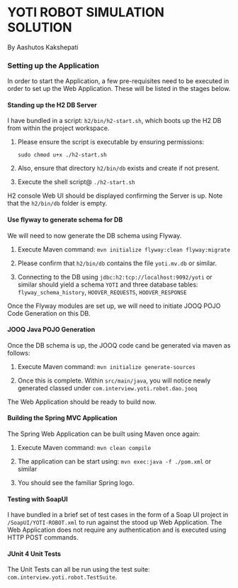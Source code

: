 # YOTI ROBOT SIMULATION SOLUTION
By Aashutos Kakshepati

### Setting up the Application

In order to start the Application, a few pre-requisites need to be executed in order to set up the Web Application. These will be listed in the stages below.

#### Standing up the H2 DB Server

I have bundled in a script: `h2/bin/h2-start.sh`, which boots up the H2 DB from within the project workspace.

1) Please ensure the script is executable by ensuring permissions:

	`sudo chmod u+x ./h2-start.sh` 

2) Also, ensure that directory `h2/bin/db` exists and create if not present.
	
3) Execute the shell script@ `./h2-start.sh`

H2 console Web UI should be displayed confirming the Server is up. Note that the `h2/bin/db` folder is empty.

#### Use flyway to generate schema for DB

We will need to now generate the DB schema using Flyway.

1) Execute Maven command: `mvn initialize flyway:clean flyway:migrate`

2) Please confirm that `h2/bin/db` contains the file `yoti.mv.db` or similar.

3) Connecting to the DB using `jdbc:h2:tcp://localhost:9092/yoti` or similar should yield a schema `YOTI` and three database tables: `flyway_schema_history`, `HOOVER_REQUESTS`, `HOOVER_RESPONSE`

Once the Flyway modules are set up, we will need to initiate JOOQ POJO Code Generation on this DB.

#### JOOQ Java POJO Generation

Once the DB schema is up, the JOOQ code cand be generated via maven as follows:

1) Execute Maven command: `mvn initialize generate-sources`

2) Once this is complete. Within `src/main/java`, you will notice newly generated classed under `com.interview.yoti.robot.dao.jooq`

The Web Application should be ready to build now.

#### Building the Spring MVC Application

The Spring Web Application can be built using Maven once again:

1) Execute Maven command: `mvn clean compile`

2) The application can be start using: `mvn exec:java -f ./pom.xml` or similar

3) You should see the familiar Spring logo.

#### Testing with SoapUI

I have bundled in a brief set of test cases in the form of a Soap UI project in `/SoapUI/YOTI-ROBOT.xml` to run against the stood up Web Application. The Web Application does not require any authentication and is executed using HTTP POST commands.

#### JUnit 4 Unit Tests

The Unit Tests can all be run using the test suite: `com.interview.yoti.robot.TestSuite`.
